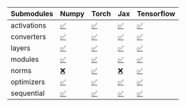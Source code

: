 | Submodules   | Numpy                                                                                                                           | Torch                                                                                                                           | Jax                                                                                                                             | Tensorflow                                                                                                                      |
|:-------------|:--------------------------------------------------------------------------------------------------------------------------------|:--------------------------------------------------------------------------------------------------------------------------------|:--------------------------------------------------------------------------------------------------------------------------------|:--------------------------------------------------------------------------------------------------------------------------------|
| activations  | <a href="https://github.com/unifyai/ivy/runs/8232644783?check_suite_focus=true" rel="noopener noreferrer" target="_blank">✅</a> | <a href="https://github.com/unifyai/ivy/runs/8232645970?check_suite_focus=true" rel="noopener noreferrer" target="_blank">✅</a> | <a href="https://github.com/unifyai/ivy/runs/8232647446?check_suite_focus=true" rel="noopener noreferrer" target="_blank">✅</a> | <a href="https://github.com/unifyai/ivy/runs/8232649224?check_suite_focus=true" rel="noopener noreferrer" target="_blank">✅</a> |
| converters   | <a href="https://github.com/unifyai/ivy/runs/8232644949?check_suite_focus=true" rel="noopener noreferrer" target="_blank">✅</a> | <a href="https://github.com/unifyai/ivy/runs/8232646146?check_suite_focus=true" rel="noopener noreferrer" target="_blank">✅</a> | <a href="https://github.com/unifyai/ivy/runs/8232647654?check_suite_focus=true" rel="noopener noreferrer" target="_blank">✅</a> | <a href="https://github.com/unifyai/ivy/runs/8232649474?check_suite_focus=true" rel="noopener noreferrer" target="_blank">✅</a> |
| layers       | <a href="https://github.com/unifyai/ivy/runs/8232645174?check_suite_focus=true" rel="noopener noreferrer" target="_blank">✅</a> | <a href="https://github.com/unifyai/ivy/runs/8232646394?check_suite_focus=true" rel="noopener noreferrer" target="_blank">✅</a> | <a href="https://github.com/unifyai/ivy/runs/8232648104?check_suite_focus=true" rel="noopener noreferrer" target="_blank">✅</a> | <a href="https://github.com/unifyai/ivy/runs/8232649618?check_suite_focus=true" rel="noopener noreferrer" target="_blank">✅</a> |
| modules      | <a href="https://github.com/unifyai/ivy/runs/8232645330?check_suite_focus=true" rel="noopener noreferrer" target="_blank">✅</a> | <a href="https://github.com/unifyai/ivy/runs/8232646675?check_suite_focus=true" rel="noopener noreferrer" target="_blank">✅</a> | <a href="https://github.com/unifyai/ivy/runs/8232648458?check_suite_focus=true" rel="noopener noreferrer" target="_blank">✅</a> | <a href="https://github.com/unifyai/ivy/runs/8232649837?check_suite_focus=true" rel="noopener noreferrer" target="_blank">✅</a> |
| norms        | <a href="https://github.com/unifyai/ivy/runs/8232645467?check_suite_focus=true" rel="noopener noreferrer" target="_blank">❌</a> | <a href="https://github.com/unifyai/ivy/runs/8232646805?check_suite_focus=true" rel="noopener noreferrer" target="_blank">✅</a> | <a href="https://github.com/unifyai/ivy/runs/8232648602?check_suite_focus=true" rel="noopener noreferrer" target="_blank">❌</a> | <a href="https://github.com/unifyai/ivy/runs/8232649998?check_suite_focus=true" rel="noopener noreferrer" target="_blank">✅</a> |
| optimizers   | <a href="https://github.com/unifyai/ivy/runs/8232645651?check_suite_focus=true" rel="noopener noreferrer" target="_blank">✅</a> | <a href="https://github.com/unifyai/ivy/runs/8232647047?check_suite_focus=true" rel="noopener noreferrer" target="_blank">✅</a> | <a href="https://github.com/unifyai/ivy/runs/8232648825?check_suite_focus=true" rel="noopener noreferrer" target="_blank">✅</a> | <a href="https://github.com/unifyai/ivy/runs/8232650161?check_suite_focus=true" rel="noopener noreferrer" target="_blank">✅</a> |
| sequential   | <a href="https://github.com/unifyai/ivy/runs/8232645818?check_suite_focus=true" rel="noopener noreferrer" target="_blank">✅</a> | <a href="https://github.com/unifyai/ivy/runs/8232647288?check_suite_focus=true" rel="noopener noreferrer" target="_blank">✅</a> | <a href="https://github.com/unifyai/ivy/runs/8232649037?check_suite_focus=true" rel="noopener noreferrer" target="_blank">✅</a> | <a href="https://github.com/unifyai/ivy/runs/8232650377?check_suite_focus=true" rel="noopener noreferrer" target="_blank">✅</a> |